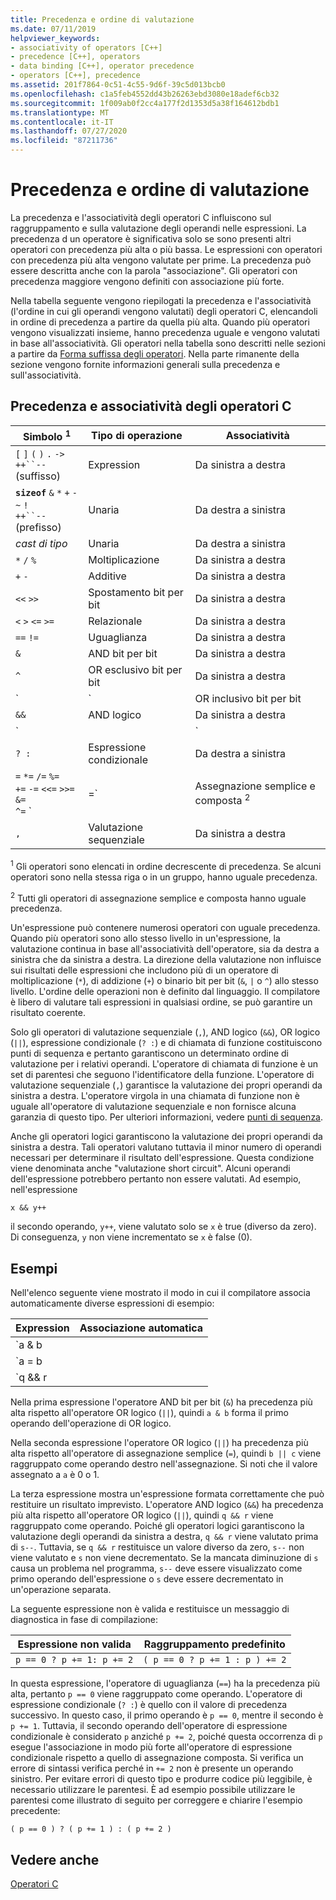 ```yaml
---
title: Precedenza e ordine di valutazione
ms.date: 07/11/2019
helpviewer_keywords:
- associativity of operators [C++]
- precedence [C++], operators
- data binding [C++], operator precedence
- operators [C++], precedence
ms.assetid: 201f7864-0c51-4c55-9d6f-39c5d013bcb0
ms.openlocfilehash: c1a5feb4552dd43b26263ebd3080e18adef6cb32
ms.sourcegitcommit: 1f009ab0f2cc4a177f2d1353d5a38f164612bdb1
ms.translationtype: MT
ms.contentlocale: it-IT
ms.lasthandoff: 07/27/2020
ms.locfileid: "87211736"
---
```

# <a name="precedence-and-order-of-evaluation"></a>Precedenza e ordine di valutazione

La precedenza e l'associatività degli operatori C influiscono sul raggruppamento e sulla valutazione degli operandi nelle espressioni. La precedenza d un operatore è significativa solo se sono presenti altri operatori con precedenza più alta o più bassa. Le espressioni con operatori con precedenza più alta vengono valutate per prime. La precedenza può essere descritta anche con la parola "associazione". Gli operatori con precedenza maggiore vengono definiti con associazione più forte.

Nella tabella seguente vengono riepilogati la precedenza e l'associatività (l'ordine in cui gli operandi vengono valutati) degli operatori C, elencandoli in ordine di precedenza a partire da quella più alta. Quando più operatori vengono visualizzati insieme, hanno precedenza uguale e vengono valutati in base all'associatività. Gli operatori nella tabella sono descritti nelle sezioni a partire da [Forma suffissa degli operatori](../c-language/postfix-operators.md). Nella parte rimanente della sezione vengono fornite informazioni generali sulla precedenza e sull'associatività.

## <a name="precedence-and-associativity-of-c-operators"></a>Precedenza e associatività degli operatori C

| Simbolo <sup>1</sup> | Tipo di operazione | Associatività |
|-------------|-----------------------|-------------------|
| `[` `]` `(` `)` `.` `->`<br/>`++``--`(suffisso) | Expression | Da sinistra a destra |
| **`sizeof`** `&` `*` `+` `-` `~` `!`<br/>`++``--`(prefisso) | Unaria | Da destra a sinistra |
| *cast di tipo* | Unaria | Da destra a sinistra |
| `*` `/` `%` | Moltiplicazione | Da sinistra a destra |
| `+` `-` | Additive | Da sinistra a destra |
| `<<` `>>` | Spostamento bit per bit | Da sinistra a destra |
| `<` `>` `<=` `>=` | Relazionale | Da sinistra a destra |
| `==` `!=` | Uguaglianza | Da sinistra a destra |
| `&` | AND bit per bit | Da sinistra a destra |
| `^` | OR esclusivo bit per bit | Da sinistra a destra |
| `|` | OR inclusivo bit per bit | Da sinistra a destra |
| `&&` | AND logico | Da sinistra a destra |
| `||` | OR logico | Da sinistra a destra |
| `? :` | Espressione condizionale | Da destra a sinistra |
| `=` `*=` `/=` `%=`<br/>`+=` `-=` `<<=` `>>=` `&=`<br/>`^=` `|=` | Assegnazione semplice e composta <sup>2</sup> | Da destra a sinistra |
| `,` | Valutazione sequenziale | Da sinistra a destra |

<sup>1</sup> Gli operatori sono elencati in ordine decrescente di precedenza. Se alcuni operatori sono nella stessa riga o in un gruppo, hanno uguale precedenza.

<sup>2</sup> Tutti gli operatori di assegnazione semplice e composta hanno uguale precedenza.

Un'espressione può contenere numerosi operatori con uguale precedenza. Quando più operatori sono allo stesso livello in un'espressione, la valutazione continua in base all'associatività dell'operatore, sia da destra a sinistra che da sinistra a destra. La direzione della valutazione non influisce sui risultati delle espressioni che includono più di un operatore di moltiplicazione (`*`), di addizione (`+`) o binario bit per bit (`&`, `|` o `^`) allo stesso livello. L'ordine delle operazioni non è definito dal linguaggio. Il compilatore è libero di valutare tali espressioni in qualsiasi ordine, se può garantire un risultato coerente.

Solo gli operatori di valutazione sequenziale (`,`), AND logico (`&&`), OR logico (`||`), espressione condizionale (`? :`) e di chiamata di funzione costituiscono punti di sequenza e pertanto garantiscono un determinato ordine di valutazione per i relativi operandi. L'operatore di chiamata di funzione è un set di parentesi che seguono l'identificatore della funzione. L'operatore di valutazione sequenziale (`,`) garantisce la valutazione dei propri operandi da sinistra a destra. L'operatore virgola in una chiamata di funzione non è uguale all'operatore di valutazione sequenziale e non fornisce alcuna garanzia di questo tipo. Per ulteriori informazioni, vedere [punti di sequenza](c-sequence-points.md).

Anche gli operatori logici garantiscono la valutazione dei propri operandi da sinistra a destra. Tali operatori valutano tuttavia il minor numero di operandi necessari per determinare il risultato dell'espressione. Questa condizione viene denominata anche "valutazione short circuit". Alcuni operandi dell'espressione potrebbero pertanto non essere valutati. Ad esempio, nell'espressione

`x && y++`

il secondo operando, `y++`, viene valutato solo se `x` è true (diverso da zero). Di conseguenza, `y` non viene incrementato se `x` è false (0).

## <a name="examples"></a>Esempi

Nell'elenco seguente viene mostrato il modo in cui il compilatore associa automaticamente diverse espressioni di esempio:

| Expression | Associazione automatica |
|----------------|-----------------------|
| `a & b || c` | `(a & b) || c` |
| `a = b || c` | `a = (b || c)` |
| `q && r || s--` | `(q && r) || s--` |

Nella prima espressione l'operatore AND bit per bit (`&`) ha precedenza più alta rispetto all'operatore OR logico (`||`), quindi `a & b` forma il primo operando dell'operazione di OR logico.

Nella seconda espressione l'operatore OR logico (`||`) ha precedenza più alta rispetto all'operatore di assegnazione semplice (`=`), quindi `b || c` viene raggruppato come operando destro nell'assegnazione. Si noti che il valore assegnato a `a` è 0 o 1.

La terza espressione mostra un'espressione formata correttamente che può restituire un risultato imprevisto. L'operatore AND logico (`&&`) ha precedenza più alta rispetto all'operatore OR logico (`||`), quindi `q && r` viene raggruppato come operando. Poiché gli operatori logici garantiscono la valutazione degli operandi da sinistra a destra, `q && r` viene valutato prima di `s--`. Tuttavia, se `q && r` restituisce un valore diverso da zero, `s--` non viene valutato e `s` non viene decrementato. Se la mancata diminuzione di `s` causa un problema nel programma, `s--` deve essere visualizzato come primo operando dell'espressione o `s` deve essere decrementato in un'operazione separata.

La seguente espressione non è valida e restituisce un messaggio di diagnostica in fase di compilazione:

| Espressione non valida | Raggruppamento predefinito |
|------------------------|----------------------|
| `p == 0 ? p += 1: p += 2` | `( p == 0 ? p += 1 : p ) += 2` |

In questa espressione, l'operatore di uguaglianza (`==`) ha la precedenza più alta, pertanto `p == 0` viene raggruppato come operando. L'operatore di espressione condizionale (`? :`) è quello con il valore di precedenza successivo. In questo caso, il primo operando è `p == 0`, mentre il secondo è `p += 1`. Tuttavia, il secondo operando dell'operatore di espressione condizionale è considerato `p` anziché `p += 2`, poiché questa occorrenza di `p` esegue l'associazione in modo più forte all'operatore di espressione condizionale rispetto a quello di assegnazione composta. Si verifica un errore di sintassi verifica perché in `+= 2` non è presente un operando sinistro. Per evitare errori di questo tipo e produrre codice più leggibile, è necessario utilizzare le parentesi. È ad esempio possibile utilizzare le parentesi come illustrato di seguito per correggere e chiarire l'esempio precedente:

`( p == 0 ) ? ( p += 1 ) : ( p += 2 )`

## <a name="see-also"></a>Vedere anche

[Operatori C](c-operators.md)
